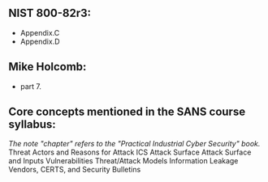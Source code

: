 ## NIST 800-82r3:
- Appendix.C  
- Appendix.D

## Mike Holcomb:
- part 7.

## Core concepts mentioned in the SANS course syllabus:  
_The note "chapter" refers to the "Practical Industrial Cyber Security" book._
Threat Actors and Reasons for Attack 
ICS Attack Surface 
Attack Surface and Inputs 
Vulnerabilities 
Threat/Attack Models 
Information Leakage 
Vendors, CERTS, and Security Bulletins
